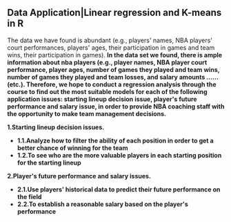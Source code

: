 Data Application|Linear regression and K-means in R
--
The data we have found is abundant (e.g., players' names, NBA players' court performances, players' ages, their participation in games and team wins, their participation in games).
<b>
In the data set we found, there is ample information about nba players (e.g., player names, NBA player court performance, player ages, number of games they played and team wins, number of games they played and team losses, and salary amounts ...... (etc.). Therefore, we hope to conduct a regression analysis through the course to find out the most suitable models for each of the following application issues: starting lineup decision issue, player's future performance and salary issue, in order to provide NBA coaching staff with the opportunity to make team management decisions.

1.Starting lineup decision issues.
- 1.1.Analyze how to filter the ability of each position in order to get a better chance of winning for the team
- 1.2.To see who are the more valuable players in each starting position for the starting lineup

2.Player's future performance and salary issues.
- 2.1.Use players' historical data to predict their future performance on the field
- 2.2.To establish a reasonable salary based on the player's performance


